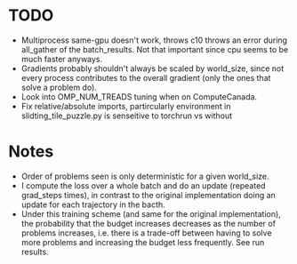 # TODO

- Multiprocess same-gpu doesn't work, throws c10 throws an error during all_gather of the
  batch_results. Not that important since cpu seems to be much faster anyways.
- Gradients probably shouldn't always be scaled by world_size, since not every process contributes
  to the overall gradient (only the ones that solve a problem do).
- Look into OMP_NUM_TREADS tuning when on ComputeCanada.
- Fix relative/absolute imports, partircularly environment in slidting_tile_puzzle.py is senseitive
  to torchrun vs without

# Notes
- Order of problems seen is only deterministic for a given world_size.
- I compute the loss over a whole batch and do an update (repeated grad_steps times),
  in contrast to the original implementation doing an update for each trajectory in the bacth.
- Under this training scheme (and same for the original implementation), the probability that the
  budget increases decreases as the number of problems increases, i.e. there is a trade-off between
  having to solve more problems and increasing the budget less frequently. See run results.
